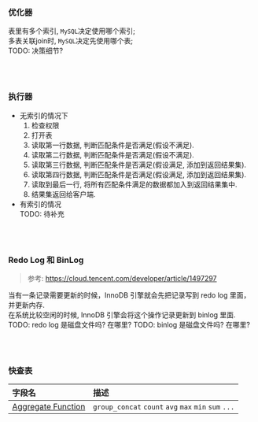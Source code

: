 

&nbsp;  
&nbsp;   
### 优化器
表里有多个索引, `MySQL`决定使用哪个索引;   
多表关联join时, `MySQL`决定先使用哪个表;   
TODO: 决策细节?


&nbsp;  
&nbsp;   
### 执行器
- 无索引的情况下  
  1. 检查权限
  2. 打开表
  3. 读取第一行数据, 判断匹配条件是否满足(假设不满足).
  4. 读取第二行数据, 判断匹配条件是否满足(假设不满足).
  5. 读取第三行数据, 判断匹配条件是否满足(假设满足, 添加到返回结果集).
  6. 读取第四行数据, 判断匹配条件是否满足(假设满足, 添加到返回结果集).
  7. 读取到最后一行, 将所有匹配条件满足的数据都加入到返回结果集中.
  8. 结果集返回给客户端.
- 有索引的情况  
  TODO: 待补充  


&nbsp;  
&nbsp;   
### Redo Log 和  BinLog
> 参考: 
> https://cloud.tencent.com/developer/article/1497297

当有一条记录需要更新的时候，InnoDB 引擎就会先把记录写到 redo log 里面，并更新内存.  
在系统比较空闲的时候, InnoDB 引擎会将这个操作记录更新到 binlog 里面.  
TODO: redo log 是磁盘文件吗? 在哪里? 
TODO: binlog 是磁盘文件吗? 在哪里?  


&nbsp;  
&nbsp;  
### 快查表
| 字段名 | 描述 |   
| :--- | :--- |
|[Aggregate Function](https://dev.mysql.com/doc/refman/8.0/en/aggregate-functions.html#function_group-concat)|`group_concat` `count` `avg` `max` `min` `sum` `...`|


